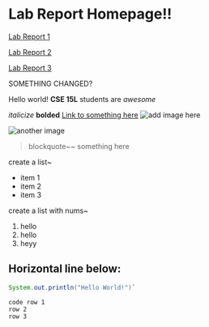 # Lab Report Homepage!!

[Lab Report 1](lab-report-1-week-2.html)

[Lab Report 2](lab-report-2-week-4.html)

[Lab Report 3](lab-report-3-week-6.html)

SOMETHING CHANGED?

Hello world!
**CSE 15L**  students are *awesome*

*italicize*
**bolded**
[Link to something here](https://www.youtube.com/)
![add image here](https://scontent.xx.fbcdn.net/v/t1.15752-9/277895843_371339571392280_7126185324265341514_n.png?_nc_cat=101&ccb=1-5&_nc_sid=aee45a&_nc_ohc=053IFlwbM5cAX8LcXSi&_nc_ad=z-m&_nc_cid=0&_nc_ht=scontent.xx&oh=03_AVKDrw-0zQCVF2jNQoarpGIlkooyvUgVY5RzXAwTPG0-OA&oe=6275628D)

![another image](https://scontent.xx.fbcdn.net/v/t1.15752-9/259502046_868454117115751_3352650607741416557_n.png?_nc_cat=103&ccb=1-5&_nc_sid=aee45a&_nc_ohc=y79rl6t0riwAX-gqurM&_nc_ad=z-m&_nc_cid=0&_nc_ht=scontent.xx&oh=03_AVLR_hrc51GzvMoiyxwYPorssqyEnlBw4eFybnC1f0pPSQ&oe=627517D2)

> blockquote~~ something here


create a list~
* item 1
* item 2
* item 3


create a list with nums~
1. hello
2. hello
3. heyy

Horizontal line below:
---
```Java
System.out.println("Hello World!")`
```

```
code row 1
row 2
row 3
```
